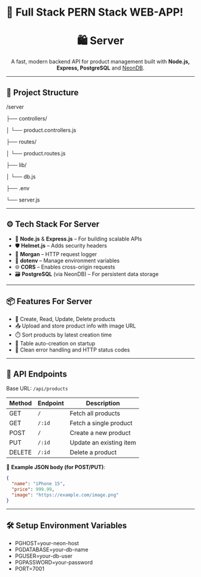 # 🌈 Full Stack PERN Stack WEB-APP!

<h1 align="center">🛍️ Server </h1>
<p align="center">
  A fast, modern backend API for product management built with <strong>Node.js, Express, PostgreSQL</strong> and <a href="https://neon.tech">NeonDB</a>. <br />
</p>

---

## 📁 Project Structure

/server

├── controllers/

│ └── product.controllers.js

├── routes/

│ └── product.routes.js

├── lib/

│ └── db.js

├── .env

└── server.js

---

## ⚙️ Tech Stack For Server 

- 🚀 **Node.js** & **Express.js** – For building scalable APIs
- 🛡️ **Helmet.js** – Adds security headers
- 🧾 **Morgan** – HTTP request logger
- 🔐 **dotenv** – Manage environment variables
- 🌐 **CORS** – Enables cross-origin requests
- 🗃️ **PostgreSQL** (via NeonDB) – For persistent data storage

---

## 📦 Features For Server

- 📄 Create, Read, Update, Delete products
- 📤 Upload and store product info with image URL
- ⏱️ Sort products by latest creation time
- 🧱 Table auto-creation on startup
- 🧪 Clean error handling and HTTP status codes

---

## 🔌 API Endpoints

Base URL: `/api/products`

| Method | Endpoint       | Description              |
|--------|----------------|--------------------------|
| GET    | `/`            | Fetch all products       |
| GET    | `/:id`         | Fetch a single product   |
| POST   | `/`            | Create a new product     |
| PUT    | `/:id`         | Update an existing item  |
| DELETE | `/:id`         | Delete a product         |

📘 **Example JSON body (for POST/PUT)**:
```json
{
  "name": "iPhone 15",
  "price": 999.99,
  "image": "https://example.com/image.png"
}
```
---

## 🛠️ Setup Environment Variables

- PGHOST=your-neon-host
- PGDATABASE=your-db-name
- PGUSER=your-db-user
- PGPASSWORD=your-password
- PORT=7001


